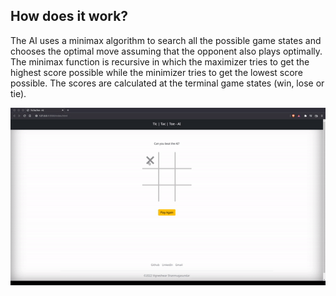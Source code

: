 ##  How does it work? 

The AI uses a minimax algorithm to search all the possible game states and chooses the optimal move assuming that the opponent also plays optimally. The minimax function is recursive in which the maximizer tries to get the highest score possible while the minimizer tries to get the lowest score possible. The scores are calculated at the terminal game states (win, lose or tie). 


![alt text](https://github.com/iamvigneshwars/tic-tac-toe-ai/blob/main/static/demo.gif)